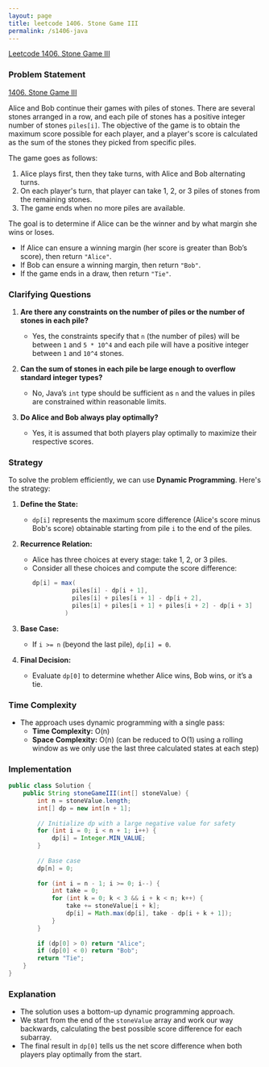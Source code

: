 ```yaml
---
layout: page
title: leetcode 1406. Stone Game III
permalink: /s1406-java
---
```

[Leetcode 1406. Stone Game III](https://algoadvance.github.io/algoadvance/l1406)
### Problem Statement

[1406. Stone Game III](https://leetcode.com/problems/stone-game-iii/)

Alice and Bob continue their games with piles of stones. There are several stones arranged in a row, and each pile of stones has a positive integer number of stones `piles[i]`. The objective of the game is to obtain the maximum score possible for each player, and a player's score is calculated as the sum of the stones they picked from specific piles.

The game goes as follows:
1. Alice plays first, then they take turns, with Alice and Bob alternating turns.
2. On each player's turn, that player can take 1, 2, or 3 piles of stones from the remaining stones.
3. The game ends when no more piles are available.

The goal is to determine if Alice can be the winner and by what margin she wins or loses.

- If Alice can ensure a winning margin (her score is greater than Bob’s score), then return `"Alice"`.
- If Bob can ensure a winning margin, then return `"Bob"`.
- If the game ends in a draw, then return `"Tie"`.

### Clarifying Questions

1. **Are there any constraints on the number of piles or the number of stones in each pile?**
   - Yes, the constraints specify that `n` (the number of piles) will be between `1` and `5 * 10^4` and each pile will have a positive integer between `1` and `10^4` stones.
   
2. **Can the sum of stones in each pile be large enough to overflow standard integer types?**
   - No, Java’s `int` type should be sufficient as `n` and the values in piles are constrained within reasonable limits.
   
3. **Do Alice and Bob always play optimally?**
   - Yes, it is assumed that both players play optimally to maximize their respective scores.

### Strategy

To solve the problem efficiently, we can use **Dynamic Programming**. Here's the strategy:

1. **Define the State:** 
   - `dp[i]` represents the maximum score difference (Alice's score minus Bob's score) obtainable starting from pile `i` to the end of the piles.
   
2. **Recurrence Relation:**
   - Alice has three choices at every stage: take 1, 2, or 3 piles.
   - Consider all these choices and compute the score difference:
     ```java
     dp[i] = max(
                piles[i] - dp[i + 1],
                piles[i] + piles[i + 1] - dp[i + 2],
                piles[i] + piles[i + 1] + piles[i + 2] - dp[i + 3]
              )
     ```

3. **Base Case:**
   - If `i >= n` (beyond the last pile), `dp[i] = 0`.
   
4. **Final Decision:**
   - Evaluate `dp[0]` to determine whether Alice wins, Bob wins, or it’s a tie.

### Time Complexity

- The approach uses dynamic programming with a single pass:
  - **Time Complexity:** O(n)
  - **Space Complexity:** O(n) (can be reduced to O(1) using a rolling window as we only use the last three calculated states at each step)

### Implementation

```java
public class Solution {
    public String stoneGameIII(int[] stoneValue) {
        int n = stoneValue.length;
        int[] dp = new int[n + 1];
        
        // Initialize dp with a large negative value for safety
        for (int i = 0; i < n + 1; i++) {
            dp[i] = Integer.MIN_VALUE;
        }
        
        // Base case
        dp[n] = 0;
        
        for (int i = n - 1; i >= 0; i--) {
            int take = 0;
            for (int k = 0; k < 3 && i + k < n; k++) {
                take += stoneValue[i + k];
                dp[i] = Math.max(dp[i], take - dp[i + k + 1]);
            }
        }
        
        if (dp[0] > 0) return "Alice";
        if (dp[0] < 0) return "Bob";
        return "Tie";
    }
}
```

### Explanation

- The solution uses a bottom-up dynamic programming approach.
- We start from the end of the `stoneValue` array and work our way backwards, calculating the best possible score difference for each subarray.
- The final result in `dp[0]` tells us the net score difference when both players play optimally from the start.

